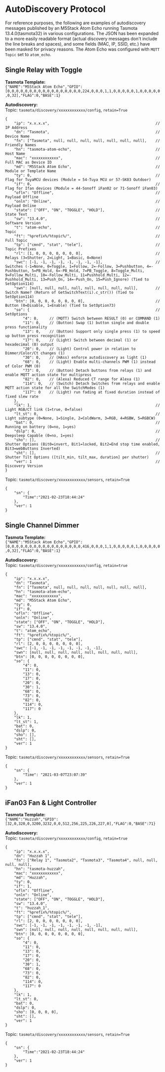 # AutoDiscovery Protocol

For reference purposes, the following are examples of autodiscovery messages published by an M5Stack Atom Echo running Tasmota 13.4.0(tasmota32) in various configurations.  The JSON has been expanded to a more easily readable format (actual discovery messages don't include the line breaks and spaces), and some fields (MAC, IP, SSID, etc.) have been masked for privacy reasons. The Atom Echo was configured with `MQTT Topic` set to `atom_echo`.

## Single Relay with Toggle

**Tasmota Template:**  
`{"NAME":"M5Stack Atom Echo","GPIO":[0,0,0,0,0,0,0,0,0,0,0,0,0,0,0,0,0,224,0,0,0,1,1,0,0,0,0,0,1,0,0,0,0,0,0,32],"FLAG":0,"BASE":1}`

**Autodiscovery:**  
Topic: `tasmota/discovery/xxxxxxxxxxxx/config`, `retain=True`

```jsonc
{
    "ip": "x.x.x.x",                                                // IP Address
    "dn": "Tasmota",                                                // Device Name 
    "fn": ["Tasmota", null, null, null, null, null, null, null],    // Friendly Names
    "hn": "tasmota-atom-echo",                                      // Host Name
    "mac": "xxxxxxxxxxxx",                                          // Full MAC as Device ID
    "md": "M5Stack Atom Echo",                                      // Module or Template Name
    "ty": 0,                                                        // Flag for TuyaMCU devices (Module = 54-Tuya MCU or 57-SK03 Outdoor)
    "if": 0,                                                        // Flag for Ifan devices (Module = 44-Sonoff iFan02 or 71-Sonoff iFan03)
    "ofln": "Offline",                                              // Payload Offline
    "onln": "Online",                                               // Payload Online
    "state": ["OFF", "ON", "TOGGLE", "HOLD"],                       // State Text
    "sw": "13.4.0",                                                 // Software Version
    "t": "atom-echo",                                               // Topic
    "ft": "%prefix%/%topic%/",                                      // Full Topic
    "tp": ["cmnd", "stat", "tele"],                                 // Topic Prefixes
    "rl": [1, 0, 0, 0, 0, 0, 0, 0],                                 // Relays (3=Shutter, 2=Light, 1=Basic, 0=None)
    "swc": [-1, -1, -1, -1, -1, -1, -1, -1],                        // Switches (-1=None, 0=Toggle, 1=Follow, 2=-Follow, 3=Pushbutton, 4=-Pushbutton, 5=PB_Hold, 6=-PB_Hold, 7=PB_Toggle, 8=Toggle_Multi, 9=Follow_Multi, 10=-Follow_Multi, 11=Pushhold_Multi, 12=-Pushhold_Multi, 13=Push_On, 14=-Push_On, 15=Push_Ignore) (Tied to SetOption114)
    "swn": [null, null, null, null, null, null, null, null],        // Switch Name? (Return of GetSwitchText(i).c_str()) (Tied to SetOption114)
    "btn": [0, 0, 0, 0, 0, 0, 0, 0],                                // Button (0=Disable, 1=Enable) (Tied to SetOption73)
    "so": {                                                         // SetOptions
        "4": 0,     // (MQTT) Switch between RESULT (0) or COMMAND (1)
        "11": 0,    // (Button) Swap (1) button single and double press functionality
        "13": 0,    // (Button) Support only single press (1) to speed up button press recognition
        "17": 0,    // (Light) Switch between decimal (1) or hexadecimal (0) output
        "20": 0,    // (Light) Control power in relation to Dimmer/Color/Ct changes (1)
        "30": 0,    // (HAss) enforce autodiscovery as light (1)
        "68": 0,    // (Light) Enable multi-channels PWM (1) instead of Color PWM (0)
        "73": 0,    // (Button) Detach buttons from relays (1) and enable MQTT action state for multipress
        "82": 0,    // (Alexa) Reduced CT range for Alexa (1)
        "114": 0,   // (Switch) Detach Switches from relays and enable MQTT action state for all the SwitchModes (1)
        "117": 0    // (Light) run fading at fixed duration instead of fixed slew rate
    },
    "lk": 1,                                                        // Light RGB/CT link (1=true, 0=false) 
    "lt_st": 0,                                                     // Light subtype (0=None, 1=Single, 2=ColdWarm, 3=RGB, 4=RGBW, 5=RGBCW)
    "bat": 0,                                                       // Running on battery (0=no, 1=yes)
    "dslp": 0,                                                      // Deepsleep Capable (0=no, 1=yes)
    "sho": [],                                                      // Shutter Options (Bit0=invert, Bit1=locked, Bit2=End stop time enabled, Bit3=webButtons Inverted)
    "sht": [],                                                      // Shutter Tilt Options ([tilt_min, tilt_max, duration] per shutter)
    "ver": 1                                                        // Discovery Version
}
```

Topic: `tasmota/discovery/xxxxxxxxxxxx/sensors`, `retain=True`
```jsonc
{
    "sn": {
        "Time":"2021-02-23T18:44:24"
    },
    "ver": 1
}
```

## Single Channel Dimmer

**Tasmota Template:**  
`{"NAME":"M5Stack Atom Echo","GPIO":[0,0,0,0,0,0,0,0,0,0,0,0,0,0,0,0,0,416,0,0,0,1,1,0,0,0,0,0,1,0,0,0,0,0,0,32],"FLAG":0,"BASE":1}`

**Autodiscovery:**  
Topic: `tasmota/discovery/xxxxxxxxxxxx/config`, `retain=true`
```jsonc
{
    "ip": "x.x.x.x",
    "dn": "Tasmota",
    "fn": ["Tasmota", null, null, null, null, null, null, null],
    "hn": "tasmota-atom-echo",
    "mac": "xxxxxxxxxxxx",
    "md": "M5Stack Atom Echo",
    "ty": 0,
    "if": 0,
    "ofln": "Offline",
    "onln": "Online",
    "state": ["OFF", "ON", "TOGGLE", "HOLD"],
    "sw": "13.4.0",
    "t": "atom_echo",
    "ft": "%prefix%/%topic%/",
    "tp": ["cmnd", "stat", "tele"],
    "rl": [2, 0, 0, 0, 0, 0, 0, 0],
    "swc": [-1, -1, -1, -1, -1, -1, -1, -1],
    "swn": [null, null, null, null, null, null, null, null],
    "btn": [0, 0, 0, 0, 0, 0, 0, 0],
    "so": {
        "4": 0,
        "11": 0,
        "13": 0,
        "17": 0,
        "20": 0,
        "30": 1,
        "68": 0,
        "73": 0,
        "82": 0,
        "114": 0,
        "117": 0
    },
    "lk": 1,
    "lt_st": 1,
    "bat": 0,
    "dslp": 0,
    "sho": [],
    "sht": [],
    "ver": 1
}
```

Topic: `tasmota/discovery/xxxxxxxxxxxx/sensors`, `retain=True`
```jsonc
{
    "sn": {
        "Time": "2021-03-07T23:07:39"
    },
    "ver": 1
}
```

## iFan03 Fan & Light Controller

**Tasmota Template:**  
`{"NAME":"Huzzah","GPIO":[32,0,320,0,3200,3232,0,0,512,256,225,226,227,0],"FLAG":0,"BASE":71}`

**Autodiscovery:**  
Topic: `tasmota/discovery/xxxxxxxxxxxx/config`, `retain=true`

```jsonc
{
    "ip": "x.x.x.x",
    "dn": "Huzzah 1",
    "fn": ["Relay 1", "Tasmota2", "Tasmota3", "Tasmota4", null, null, null, null],
    "hn": "tasmota-huzzah",
    "mac": "xxxxxxxxxxxx",
    "md": "Huzzah",
    "ty": 0,
    "if": 1,
    "ofln": "Offline",
    "onln": "Online",
    "state": ["OFF", "ON", "TOGGLE", "HOLD"],
    "sw": "13.4.0",
    "t": "huzzah_1",
    "ft": "%prefix%/%topic%/",
    "tp": ["cmnd", "stat", "tele"],
    "rl": [2, 0, 0, 0, 0, 0, 0, 0],
    "swc": [-1, -1, -1, -1, -1, -1, -1, -1],
    "swn": [null, null, null, null, null, null, null, null],
    "btn": [0, 0, 0, 0, 0, 0, 0, 0],
    "so": {
        "4": 0,
        "11": 0,
        "13": 0,
        "17": 0,
        "20": 0,
        "30": 1,
        "68": 0,
        "73": 0,
        "82": 0,
        "114": 0,
        "117": 0
    },
    "lk": 1,
    "lt_st": 0,
    "bat": 0,
    "dslp": 0,
    "sho": [0, 0, 0, 0],
    "sht": [],
    "ver": 1
}
```

Topic: `tasmota/discovery/xxxxxxxxxxxx/sensors`, `retain=True`
```jsonc
{
    "sn": {
        "Time":"2021-02-23T18:44:24"
    },
    "ver": 1
}
```
